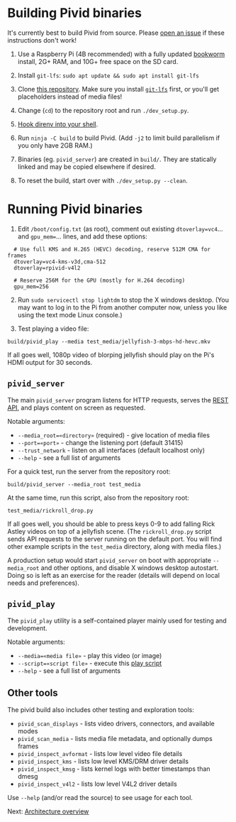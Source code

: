 # Building Pivid binaries

It's currently best to build Pivid from source. 
Please [open an issue](https://github.com/egnor/pivid/issues) if these
instructions don't work!

1. Use a Raspberry Pi (4B recommended) with a fully updated
[bookworm](https://www.raspberrypi.com/news/bookworm-the-new-version-of-raspberry-pi-os/)
install, 2G+ RAM, and 10G+ free space on the SD card.

2. Install `git-lfs`: `sudo apt update && sudo apt install git-lfs`

3. Clone [this repository](https://github.com/egnor/pivid).
Make sure you install [`git-lfs`](https://git-lfs.github.com/) first, or
you'll get placeholders instead of media files!

4. Change (`cd`) to the repository root and run `./dev_setup.py`.

5. [Hook direnv into your shell](https://direnv.net/docs/hook.html).

6. Run `ninja -C build` to build Pivid. (Add `-j2` to limit build parallelism
if you only have 2GB RAM.)

7. Binaries (eg. `pivid_server`) are created in `build/`.
They are statically linked and may be copied elsewhere if desired.

8. To reset the build, start over with `./dev_setup.py --clean`.

# Running Pivid binaries

1. Edit `/boot/config.txt` (as root), comment out existing
`dtoverlay=vc4`... and `gpu_mem=`... lines, and add these options:

```
  # Use full KMS and H.265 (HEVC) decoding, reserve 512M CMA for frames
  dtoverlay=vc4-kms-v3d,cma-512
  dtoverlay=rpivid-v4l2

  # Reserve 256M for the GPU (mostly for H.264 decoding)
  gpu_mem=256
```

2. Run `sudo servicectl stop lightdm` to stop the X windows desktop.
   (You may want to log in to the Pi from another computer now, unless you
   like using the text mode Linux console.)

3. Test playing a video file:

```
build/pivid_play --media test_media/jellyfish-3-mbps-hd-hevc.mkv
```

If all goes well, 1080p video of blorping jellyfish should play on the
Pi's HDMI output for 30 seconds.

## `pivid_server`

The main `pivid_server` program listens for HTTP requests, serves the
[REST API](protocol.md), and plays content on screen as requested.

Notable arguments:

* `--media_root=«directory»` (required) - give location of media files
* `--port=«port»` - change the listening port (default 31415)
* `--trust_network` - listen on all interfaces (default localhost only)
* `--help` - see a full list of arguments

For a quick test, run the server from the repository root:

```
build/pivid_server --media_root test_media
```

At the same time, run this script, also from the repository root:

```
test_media/rickroll_drop.py
```

If all goes well, you should be able to press keys 0-9 to
add falling Rick Astley videos on top of a jellyfish scene.
(The `rickroll_drop.py` script sends API requests to the server
running on the default port. You will find other example scripts
in the `test_media` directory, along with media files.)

A production setup would start `pivid_server` on boot with appropriate
`--media_root` and other options, and disable X windows desktop autostart.
Doing so is left as an exercise for the reader
(details will depend on local needs and preferences).

## `pivid_play`

The `pivid_play` utility is a self-contained player mainly used
for testing and development.

Notable arguments:

* `--media=«media file»` - play this video (or image)
* `--script=«script file»` - execute this [play script](script.md)
* `--help` - see a full list of arguments

## Other tools

The pivid build also includes other testing and exploration tools:

* `pivid_scan_displays` - lists video drivers, connectors, and available modes
* `pivid_scan_media` - lists media file metadata, and optionally dumps frames
* `pivid_inspect_avformat` - lists low level video file details
* `pivid_inspect_kms` - lists low level KMS/DRM driver details
* `pivid_inspect_kmsg` - lists kernel logs with better timestamps than dmesg
* `pivid_inspect_v4l2` - lists low level V4L2 driver details

Use `--help` (and/or read the source) to see usage for each tool.

Next: [Architecture overview](architecture.md)
